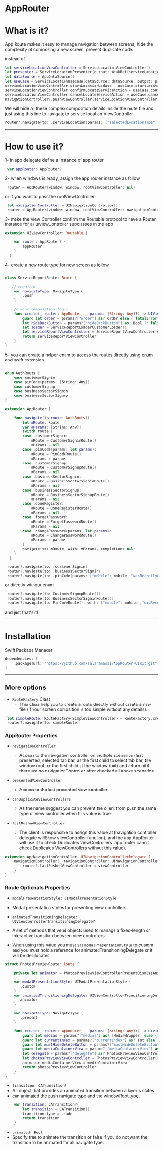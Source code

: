 # AppRouter

# What is it? 

App Route makes it easy to manage navigation between screens, hide the complexity of composing a new screen, prevent duplicate code.

instead of 

```swift
let serviceLocationViewController = ServiceLocationViewController()
let presenter = ServiceLocationPresenter(output: WeakRef(serviceLocationViewController))
let dataSource = AppDataSource()
let useCase = ServiceLocationUseCase(dataSource: dataSource, output: presenter, selectedLocationType: selectedLocationType)
serviceLocationViewController.startLocationUpdate = useCase.startLocationUpdate
serviceLocationViewController.confirmLocateServiceAction = useCase.confirmLocateServiceAction
serviceLocationViewController.cancelLocateServiceAction = useCase.cancelLocateServiceAction
navigationController?.pushViewController(serviceLocationViewController, animated: true)
```

We will hide all these complex composition details inside the route file and just using this line to navigate to service location ViewController

```swift
router?.navigate(to: .serviceLocation(params: ["selectedLocationType": SelectedLocationType.loading]))
```

------ 

# How to use it? 

1- in app delegate define a instance of app router 
```swift
 var appRouter: AppRouter?
```

2- when windows is ready, assign the app router instance as follow
```swift
 router = AppRouter(window: window, rootViewController: nil)
```
or if you want to pass the rootViewController
```swift
 let navigationController = UINavigationController()
 router = AppRouter(window: window, rootViewController: navigationController)
```

3- make the View Controller confirm the Routable protocol to have a Router instance for all uiviewController subclasses in the app
```swift
extension UIViewController: Routable {

    var router: AppRouter? {
        appRouter
    }
  }
```

4- create a new route type for new screen as follow 

```swift

class ServiceReportRoute: Route {

   // required
    var navigateType: NavigateType {
        .push
    }
    
    // your composition logic
    func create(_ router: AppRouter, _ params: [String: Any]?) -> UIViewController { 
        guard let order = params?["order"] as? Order else { fatalError("cann't push ServiceReportViewController without order") }
        let hideBackButton = params?["hideBackButton"] as? Bool ?? false
        let loader = ServiceReportLoaderCustomerLoader()
        let serviceReportViewController = ServiceReportViewController(order: order, loader: loader, hideBackButton: hideBackButton)
        return serviceReportViewController
    }
}
```

5- you can create a helper enum to access the routes directly using enum and swift extension 

```swift

enum AuthRouts {
    case customerSignin
    case pinCode(params: [String: Any])
    case customerSignup
    case businessSectorSignin
    case businessSectorSignup
}

extension AppRouter {
    
    func navigate(to route: AuthRouts){
        let mRoute: Route
        var mParams: [String: Any]?
        switch route {
        case .customerSignin:
            mRoute = CustomerSigninRoute()
            mParams = nil
        case .pinCode(params: let params):
            mRoute = PinCodeRoute()
            mParams = params
        case .customerSignup:
            mRoute = CustomerSignupRoute()
            mParams = nil
        case .businessSectorSignin:
            mRoute = BusinessSectorSigninRoute()
            mParams = nil
        case .businessSectorSignup:
            mRoute = BusinessSectorSignupRoute()
            mParams = nil
        case .doneRegister:
            mRoute = DoneRegisterRoute()
            mParams = nil
        case .forgetPassword:
            mRoute = ForgetPasswordRoute()
            mParams = nil
        case .changePassword(params: let params):
            mRoute = ChangePasswordRoute()
            mParams = params
        }
        navigate(to: mRoute, with: mParams, completion: nil)
    }
  }
```
```swift
 router?.navigate(to: .customerSignin)
 router?.navigate(to: .businessSectorSignin)
 router?.navigate(to: .pinCode(params: ["mobile": mobile ,"wasRecentlyCreated": result.wasRecentlyCreated]))
```

or directly without enum

```swift
 router?.navigate(to: CustomerSignupRoute())
 router?.navigate(to: BusinessSectorSigninRoute())
 router?.navigate(to: PinCodeRoute(), with: ["mobile": mobile ,"wasRecentlyCreated": result.wasRecentlyCreated], completion: nil)
```

and just that's it!

------ 

# Installation

Swift Package Manager

```swift
dependencies: [
    .package(url: "https://github.com/salahamassi/AppRouter-UIKit.git", .upToNextMajor(from: "1.0.9"))
]
```

------ 

## More options

* `RouteFactory` Class
 	* This class help you to create a route directly without create a new file (if your screen compsition is too simple without any details). 
```swift
 let simpleRoute: RouteFactory<SimpleViewController> = RouteFactory.createRoute(navigateType: .push)
 router?.navigate(to: simpleRoute)
```

### AppRouter Properties

* `navigationController`  
 	*  Access to the navigation controller on multiple scenarios (last presented, selected tab bar, as the first child to select tab bar, the window root, or the first child at the window root) and return nil if there are no navigationController after checked all above scenarios

* `presentedViewController`  
 	*  Access to the last presented view controller 

* `canDuplicateViewControllers` 
 	*  As the name suggest you can prevent the client from push the same type of view controller when this value is true

* `lastPushedViewController` 
 	*  The client is responsible to assign this value at (navigation controller delegate willShow viewController function), and the app AppRouter will use it to check Duplicates ViewControllers (app router cann't check Duplicates ViewControllers without this value).
```swift
extension AppNavigationController: UINavigationControllerDelegate {
    navigationController(_ navigationController: UINavigationController, willShow viewController: UIViewController, animated: Bool) {
        router?.lastPushedViewController = viewController
    }
}
```

### Route Optionals Properties

* `modalPresentationStyle: UIModalPresentationStyle` 
* Modal presentation styles for presenting view controllers.


* `animatedTransitioningDelegate: UIViewControllerTransitioningDelegate?` 
* A set of methods that vend objects used to manage a fixed-length or interactive transition between view controllers.
* When using this value you must set `modalPresentationStyle` to custom and you must hold a reference for animatedTransitioningDelegate or it will be deallocated 
```swift
struct PhotosPreviewRoute: Route {

    private let animator = PhotosPreviewViewControllerPresentDismissAnimator()

    var modalPresentationStyle: UIModalPresentationStyle {
       .custom
    }
    var animatedTransitioningDelegate: UIViewControllerTransitioningDelegate? {
       animator
    }

    var navigateType: NavigateType {
       .present
    }

    func create(_ router: AppRouter, _ params: [String: Any]?) -> UIViewController {
        guard let medias = params?["medias"] as? [MediaWrapper] else { fatalError("cann't start photosPreviewViewController without medias")}
        guard let currentIndex = params?["currentIndex"] as? Int else { fatalError("cann't start photosPreviewViewController without currentIndex")}
        guard let mustHideDeleteButton = params?["mustHideDeleteButton"] as? Bool else { fatalError("cann't start photosPreviewViewController without mustHideDeleteButton")}
        guard let mediaContainerView = params?["mediaContainerView"] as? HasMediaToPreview else { fatalError("cann't start photosPreviewViewController without mediaContainerView")}
        let delegate = params?["delegate"] as? PhotosPreviewViewControllerDelegate
        let photosPreviewViewController = PhotosPreviewViewController(router: router, medias: medias, currentIndex: currentIndex, mustHideDeleteButton: mustHideDeleteButton, delegate: delegate)
        animator.mediaContainerView = mediaContainerView
        return photosPreviewViewController
    }
}
```


* `transition: CATransition?` 
* An object that provides an animated transition between a layer's states.
* can animated the push navigate type and the windowRoot type.
```swift
    var transition: CATransition?{
        let transition = CATransition()
        transition.type = .fade
        return transition
    }
```

* `animated: Bool` 
* Specify true to animate the transition or false if you do not want the transition to be animated for all navigate type.
 



